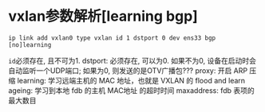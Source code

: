 # vxlan参数解析[learning bgp]

```
ip link add vxlan0 type vxlan id 1 dstport 0 dev ens33 bgp [no]learning
```

`id`必须存在, 且不可为1.
dstport: 必须存在, 可以为0. 如果不为0, 设备在启动时会自动监听一个UDP端口; 如果为0, 则发送的是OTV广播包???
proxy: 开启 ARP 压缩
learning: 学习远端主机的 MAC 地址，也就是 VXLAN 的 flood and learn
ageing: 学习到本地 fdb 的主机 MAC地址 的超时时间
maxaddress: fdb 表项的最大数目
